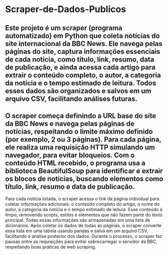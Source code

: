 # Scraper-de-Dados-Publicos

## Este projeto é um scraper (programa automatizado) em Python que coleta notícias do site internacional da BBC News. Ele navega pelas páginas do site, captura informações essenciais de cada notícia, como título, link, resumo, data de publicação, e ainda acessa cada artigo para extrair o conteúdo completo, o autor, a categoria da notícia e o tempo estimado de leitura. Todos esses dados são organizados e salvos em um arquivo CSV, facilitando análises futuras.

## O scraper começa definindo a URL base do site da BBC News e navega pelas páginas de notícias, respeitando o limite máximo definido (por exemplo, 2 ou 3 páginas). Para cada página, ele realiza uma requisição HTTP simulando um navegador, para evitar bloqueios. Com o conteúdo HTML recebido, o programa usa a biblioteca BeautifulSoup para identificar e extrair os blocos de notícias, buscando elementos como título, link, resumo e data de publicação.
 Para cada notícia listada, o scraper acessa o link da página individual para coletar informações adicionais: o conteúdo completo do artigo, o nome do autor, a categoria da notícia e o tempo estimado de leitura. Esse conteúdo é limpo, removendo scripts, estilos e elementos que não fazem parte do texto principal.
 Todas essas informações são armazenadas em uma lista de dicionários. Após coletar os dados de todas as páginas, o scraper converte essa lista em uma tabela usando pandas e salva em um arquivo CSV, facilitando a análise posterior dos dados.
 Durante o processo, o scraper faz pausas entre as requisições para evitar sobrecarregar o servidor da BBC, respeitando boas práticas de web scraping.
